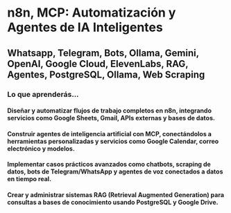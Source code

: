 # n8n, MCP: Automatización y Agentes de IA Inteligentes
## Whatsapp, Telegram, Bots, Ollama, Gemini, OpenAI, Google Cloud, ElevenLabs, RAG, Agentes, PostgreSQL, Ollama, Web Scraping

### Lo que aprenderás...
#### Diseñar y automatizar flujos de trabajo completos en n8n, integrando servicios como Google Sheets, Gmail, APIs externas y bases de datos.
#### Construir agentes de inteligencia artificial con MCP, conectándolos a herramientas personalizadas y servicios como Google Calendar, correo electrónico y modelos.
#### Implementar casos prácticos avanzados como chatbots, scraping de datos, bots de Telegram/WhatsApp y agentes de voz conectados a datos en tiempo real.
#### Crear y administrar sistemas RAG (Retrieval Augmented Generation) para consultas a bases de conocimiento usando PostgreSQL y Google Drive.
